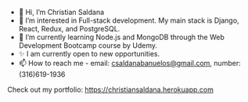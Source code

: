 - 👋 Hi, I’m Christian Saldana
- 👀 I’m interested in Full-stack development. My main stack is Django, React, Redux, and PostgreSQL. 
- 🌱 I’m currently learning Node.js and MongoDB through the Web Development Bootcamp course by Udemy.
- ✨ I am currently open to new opportunities.
- 📫 How to reach me - 
      email: csaldanabanuelos@gmail.com, 
      number: (316)619-1936
      
Check out my portfolio: https://christiansaldana.herokuapp.com

<!---
ChristianSB24/ChristianSB24 is a ✨ special ✨ repository because its `README.md` (this file) appears on your GitHub profile.
You can click the Preview link to take a look at your changes.
--->
